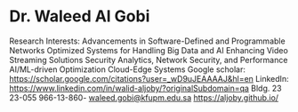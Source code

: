 # Dr. Waleed Al Gobi

Research Interests:
Advancements in Software-Defined and Programmable Networks
Optimized Systems for Handling Big Data and AI
Enhancing Video Streaming Solutions
Security Analytics, Network Security, and Performance
AI/ML-driven Optimization
Cloud-Edge Systems
Google scholar:
https://scholar.google.com/citations?user=_wD9uJEAAAAJ&hl=en
LinkedIn:
https://www.linkedin.com/in/walid-aljoby/?originalSubdomain=qa
Bldg. 23
23-055
966-13-860-
waleed.gobi@kfupm.edu.sa
https://aljoby.github.io/